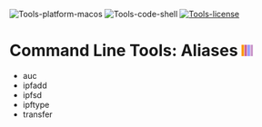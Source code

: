 ![Tools-platform-macos](https://img.shields.io/badge/platform-macOS-lightgrey.svg)
![Tools-code-shell](https://img.shields.io/badge/code-shell-yellow.svg)
[![Tools-license](http://img.shields.io/badge/license-MIT+-blue.svg)](https://github.com/JayBrown/Tools/blob/master/license.md)

# Command Line Tools: Aliases <img src="https://github.com/JayBrown/Tools/blob/master/img/jb-img.png" height="20px"/>

* auc
* ipfadd
* ipfsd
* ipftype
* transfer

